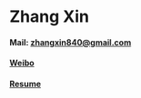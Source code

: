 Zhang Xin
===================

#### Mail: zhangxin840@gmail.com
#### [Weibo](http://weibo.com/mjxzg)
#### [Resume](http://www.zhangxinweb.cn/resume_en.pdf)
